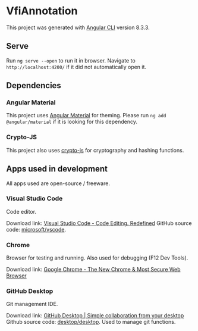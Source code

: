 # VfiAnnotation

This project was generated with [Angular CLI](https://github.com/angular/angular-cli) version 8.3.3.

## Serve

Run `ng serve --open` to run it in browser. Navigate to `http://localhost:4200/` if it did not automatically open it.

## Dependencies

### Angular Material

This project uses [Angular Material](https://material.angular.io/) for theming.
Please run `ng add @angular/material` if it is looking for this dependency.

### Crypto-JS

This project also uses [crypto-js](https://code.google.com/archive/p/crypto-js/) for cryptography and hashing functions.

## Apps used in development

All apps used are open-source / freeware.

### Visual Studio Code

Code editor. 

Download link: [Visual Studio Code - Code Editing. Redefined](https://code.visualstudio.com/)
GitHub source code: [microsoft/vscode](https://github.com/microsoft/vscode).

### Chrome

Browser for testing and running. Also used for debugging (F12 Dev Tools).

Download link: [Google Chrome - The New Chrome & Most Secure Web Browser](https://www.google.com/chrome/)

### GitHub Desktop

Git management IDE.

Download link: [GitHub Desktop | Simple collaboration from your desktop](https://desktop.github.com/)
Github source code: [desktop/desktop](https://github.com/desktop/desktop). Used to manage git functions.


